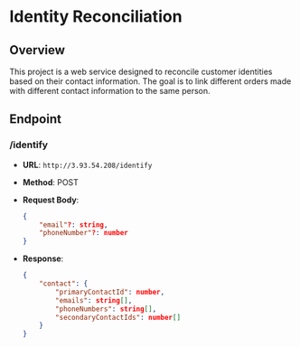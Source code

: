 
# Identity Reconciliation

## Overview

This project is a web service designed to reconcile customer identities based on their contact information. The goal is to link different orders made with different contact information to the same person. 

## Endpoint

### /identify

- **URL**: `http://3.93.54.208/identify`
- **Method**: POST

- **Request Body**:
    ```json
    {
        "email"?: string,
        "phoneNumber"?: number
    }
    ```

- **Response**:
    ```json
    {
        "contact": {
            "primaryContactId": number,
            "emails": string[],
            "phoneNumbers": string[],
            "secondaryContactIds": number[]
        }
    }
    ```
